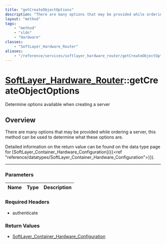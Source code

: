 ```yaml
---
title: "getCreateObjectOptions"
description: "There are many options that may be provided while ordering a server, this method can be used to determine what these opt... "
layout: "method"
tags:
    - "method"
    - "sldn"
    - "Hardware"
classes:
    - "SoftLayer_Hardware_Router"
aliases:
    - "/reference/services/softlayer_hardware_router/getCreateObjectOptions"
---
```

# [SoftLayer_Hardware_Router](/reference/services/SoftLayer_Hardware_Router)::getCreateObjectOptions


Determine options available when creating a server


## Overview 

There are many options that may be provided while ordering a server, this method can be used to determine what these options are. 


Detailed information on the return value can be found on the data type page for [SoftLayer_Container_Hardware_Configuration]({{<ref "reference/datatypes/SoftLayer_Container_Hardware_Configuration">}}). 

-----

### Parameters 
|Name | Type | Description |
| --- | --- | --- |


### Required Headers
* authenticate


### Return Values
* <a href='/reference/datatypes/SoftLayer_Container_Hardware_Configuration'>SoftLayer_Container_Hardware_Configuration </a>




